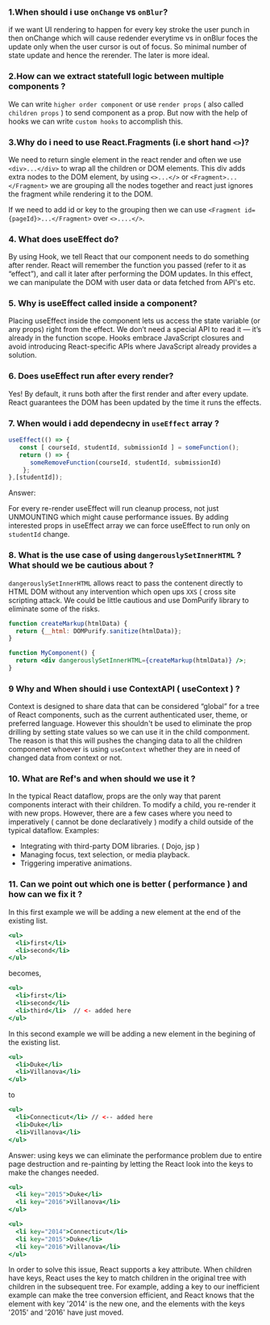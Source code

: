 
### 1.When should i use `onChange` vs `onBlur`?

if we want UI rendering to happen for every key stroke the user punch in then onChange which will cause redender everytime vs in onBlur foces the update only when the user cursor is out of focus. So minimal number of state update and hence the rerender. The later is more ideal.

### 2.How can we extract statefull logic between multiple components ?

We can write `higher order component` or use `render props` ( also called `children props` ) to send component as a prop. But now with the help of hooks we can write `custom hooks` to accomplish this.

### 3.Why do i need to use React.Fragments (i.e short hand `<>`)? 

We need to return single element in the react render and often we use `<div>...</div>` to wrap all the children or DOM elements. This div adds extra nodes to the DOM element, by using `<>...</>` or `<Fragment>...</Fragment>` we are grouping all the nodes together and react just ignores the fragment while rendering it to the DOM. 

If we need to add id or key to the grouping then we can use `<Fragment id={pageId}>...</Fragment>` over `<>....</>`.

### 4. What does useEffect do? 
By using Hook, we tell React that our component needs to do something after render. React will remember the function you passed (refer to it as “effect”), and call it later after performing the DOM updates. In this effect, we can manipulate the DOM with user data or data fetched from API's etc.

### 5. Why is useEffect called inside a component? 
Placing useEffect inside the component lets us access the state variable (or any props) right from the effect. We don’t need a special API to read it — it’s already in the function scope. Hooks embrace JavaScript closures and avoid introducing React-specific APIs where JavaScript already provides a solution.

### 6. Does useEffect run after every render? 
Yes! By default, it runs both after the first render and after every update. React guarantees the DOM has been updated by the time it runs the effects.


### 7. When would i add dependecny in `useEffect` array ?
```js
useEffect(() => {
   const [ courseId, studentId, submissionId ] = someFunction();
   return () => {
      someRemoveFunction(courseId, studentId, submissionId)
    };
},[studentId]);
```
Answer: 

For every re-render useEffect will run cleanup process, not just UNMOUNTING which might cause performance issues. By adding interested props in useEffect array we can force useEffect to run only on `studentId` change.

### 8. What is the use case of using `dangerouslySetInnerHTML` ? What should we be cautious about ?
`dangerouslySetInnerHTML` allows react to pass the contenent directly to HTML DOM without any intervention which open ups `XXS` ( cross site scripting attack. We could be little cautious and use DomPurify library to eliminate some of the risks.
```jsx
function createMarkup(htmlData) {
  return {__html: DOMPurify.sanitize(htmlData)};
}

function MyComponent() {
  return <div dangerouslySetInnerHTML={createMarkup(htmlData)} />;
}
```

### 9 Why and When should i use ContextAPI ( useContext ) ?
Context is designed to share data that can be considered “global” for a tree of React components, such as the current authenticated user, theme, or preferred language. However this shouldn't be used to eliminate the prop drilling by setting state values so we can use it in the child componment. The reason is that this will pushes the changing data to all the children componenet whoever is using `useContext` whether they are in need of changed data from context or not. 

### 10. What are Ref's and when should we use it ?
In the typical React dataflow, props are the only way that parent components interact with their children. To modify a child, you re-render it with new props. However, there are a few cases where you need to imperatively ( cannot be done declaratively ) modify a child outside of the typical dataflow.
Examples:
 - Integrating with third-party DOM libraries. ( Dojo, jsp )
 - Managing focus, text selection, or media playback.
 - Triggering imperative animations.

### 11. Can we point out which one is better ( performance ) and how can we fix it ?
In this first example we will be adding a new element at the end of the existing list.
```jsx
<ul>
  <li>first</li>
  <li>second</li>
</ul>
```
becomes,
```jsx
<ul>
  <li>first</li>
  <li>second</li>
  <li>third</li>  // <- added here
</ul>
```
In this second example we will be adding a new element in the begining of the existing list.
```jsx
<ul>
  <li>Duke</li>
  <li>Villanova</li>
</ul>
```
to 
```jsx
<ul>
  <li>Connecticut</li> // <-- added here
  <li>Duke</li>
  <li>Villanova</li>
</ul>
```

Answer:
using keys we can eliminate the performance problem due to entire page destruction and re-painting by letting the React look into the keys to make the changes needed.  
```jsx
<ul>
  <li key="2015">Duke</li>
  <li key="2016">Villanova</li>
</ul>

<ul>
  <li key="2014">Connecticut</li>
  <li key="2015">Duke</li>
  <li key="2016">Villanova</li>
</ul>
```
In order to solve this issue, React supports a key attribute. When children have keys, React uses the key to match children in the original tree with children in the subsequent tree. For example, adding a key to our inefficient example can make the tree conversion efficient, and React knows that the element with key '2014' is the new one, and the elements with the keys '2015' and '2016' have just moved.





